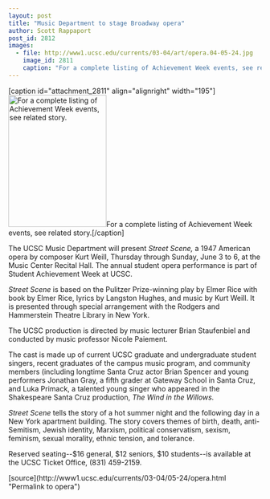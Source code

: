 ```yaml
---
layout: post
title: "Music Department to stage Broadway opera"
author: Scott Rappaport
post_id: 2812
images:
  - file: http://www1.ucsc.edu/currents/03-04/art/opera.04-05-24.jpg
    image_id: 2811
    caption: "For a complete listing of Achievement Week events, see related story."
---
```


[caption id="attachment_2811" align="alignright" width="195"]<a href="http://localhost/mysite/wp-content/uploads/2004/05/opera.04-05-24.jpg"><img class="size-full wp-image-2811" src="http://localhost/mysite/wp-content/uploads/2004/05/opera.04-05-24.jpg" alt="For a complete listing of Achievement Week events, see related story." width="195" height="263" /></a>For a complete listing of Achievement Week events, see related story.[/caption]
<p>
  The UCSC Music Department will present <i>Street Scene,</i> a 1947 American opera by composer Kurt Weill, Thursday through Sunday, June 3 to 6, at the Music Center Recital Hall. The annual student opera performance is part of Student Achievement Week at UCSC.<br>
</p>
<p>
  <i>Street Scene</i> is based on the Pulitzer Prize-winning play by Elmer Rice with book by Elmer Rice, lyrics by Langston Hughes, and music by Kurt Weill. It is presented through special arrangement with the Rodgers and Hammerstein Theatre Library in New York.<br>
</p>
<p>
  The UCSC production is directed by music lecturer Brian Staufenbiel and conducted by music professor Nicole Paiement.
</p>
<p>
  The cast is made up of current UCSC graduate and undergraduate student singers, recent graduates of the campus music program, and community members (including longtime Santa Cruz actor Brian Spencer and young performers Jonathan Gray, a fifth grader at Gateway School in Santa Cruz, and Luka Primack, a talented young singer who appeared in the Shakespeare Santa Cruz production, <i>The Wind in the Willows.</i><br>
</p>
<p>
  <i>Street Scene</i> tells the story of a hot summer night and the following day in a New York apartment building. The story covers themes of birth, death, anti-Semitism, Jewish identity, Marxism, political conservatism, sexism, feminism, sexual morality, ethnic tension, and tolerance.<br>
</p>
<p>
  Reserved seating--$16 general, $12 seniors, $10 students--is available at the UCSC Ticket Office, (831) 459-2159.<br>
</p>
[source](http://www1.ucsc.edu/currents/03-04/05-24/opera.html "Permalink to opera")
